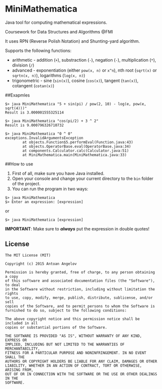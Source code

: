 # MiniMathematica

Java tool for computing mathematical expressions.

Coursework for Data Structures and Algorithms @FMI

It uses RPN (Reverse Polish Notation) and Shunting-yard algorithm.

Supports the following functions:
* arithmetic - addition (`+`), substraction (`-`), negation (`-`), multiplication (`*`), division (`/`)
* advanced - exponentiation (either `pow(x, n)` or `x^n`), nth root (`sqrt(x)` or `sqrtn(x, n)`), logarithms (`log(x, n)`)
* trigonometric - sine (`sin(x)`), cosine (`cos(x)`), tangent (`tan(x)`), cotangent (`cotan(x)`)

##Exapmles

```
$> java MiniMathematica "5 + sin(pi) / pow(2, 10) - log(e, pow(e, sqrt(4)))"
Result is 3.000001555325114
```

```
$> java MiniMathematica "cos(pi/2) + 3 ^ 2"
Result is 9.000796326710732
```

```
$> java MiniMathematica "0 ^ 0"
exceptions.InvalidArgumentsException
        at objects.Function$5.performEval(Function.java:43)
        at objects.OperatorBase.eval(OperatorBase.java:34)
        at components.Calculator.calc(Calculator.java:51)
        at MiniMathematica.main(MiniMathematica.java:33)
```

##How to use

1. First of all, make sure you have Java installed.
2. Open your console and change your current directory to the `bin` folder of the project.
3. You can run the program in two ways:

```
$> java MiniMathematica 
$> Enter an expression: [expression]
```
or
```
$> java MiniMathematica [expression]
```

**IMPORTANT**: Make sure to _**always**_ put the expression in double quotes!

## License
```
The MIT License (MIT)

Copyright (c) 2015 Antoan Angelov

Permission is hereby granted, free of charge, to any person obtaining a copy
of this software and associated documentation files (the "Software"), to deal
in the Software without restriction, including without limitation the rights
to use, copy, modify, merge, publish, distribute, sublicense, and/or sell
copies of the Software, and to permit persons to whom the Software is
furnished to do so, subject to the following conditions:

The above copyright notice and this permission notice shall be included in all
copies or substantial portions of the Software.

THE SOFTWARE IS PROVIDED "AS IS", WITHOUT WARRANTY OF ANY KIND, EXPRESS OR
IMPLIED, INCLUDING BUT NOT LIMITED TO THE WARRANTIES OF MERCHANTABILITY,
FITNESS FOR A PARTICULAR PURPOSE AND NONINFRINGEMENT. IN NO EVENT SHALL THE
AUTHORS OR COPYRIGHT HOLDERS BE LIABLE FOR ANY CLAIM, DAMAGES OR OTHER
LIABILITY, WHETHER IN AN ACTION OF CONTRACT, TORT OR OTHERWISE, ARISING FROM,
OUT OF OR IN CONNECTION WITH THE SOFTWARE OR THE USE OR OTHER DEALINGS IN THE
SOFTWARE.
```
